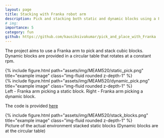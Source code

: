 ```yaml
---
layout: page
title: Stacking with Franka robot arm
description: Pick and stacking both static and dynamic blocks using a Franka robot arm
# img:
importance: 5
category: fun
github: https://github.com/kausiksivakumar/pick_and_place_with_Franka
---
```

The project aims to use a Franka arm to pick and stack cubic blocks. Dynamic blocks are provided in a circular table that rotates at a constant rpm. 
<div class="row">
    <div class="col-sm mt-3 mt-md-0">
        {% include figure.html path="assets/img/MEAM520/static_pick.png" title="example image" class="img-fluid rounded z-depth-1" %}
    </div>
    <div class="col-sm mt-3 mt-md-0">
        {% include figure.html path="assets/img/MEAM520/dynamic_pick.png" title="example image" class="img-fluid rounded z-depth-1" %}
    </div>
</div>
<div class="caption">
    Left - Franka arm picking a static block. Right - Franka arm picking a dynamic block. 
</div>

The code is provided [here](https://github.com/kausiksivakumar/pick_and_place_with_Franka)

<div class="row">
    <div class="col-sm mt-3 mt-md-0">
        {% include figure.html path="assets/img/MEAM520/stack_blocks.png" title="example image" class="img-fluid rounded z-depth-1" %}
    </div>
</div>
<div class="caption">
    Picture of the actual environment stacked static blocks (Dynamic blocks are at the circular table)
</div>